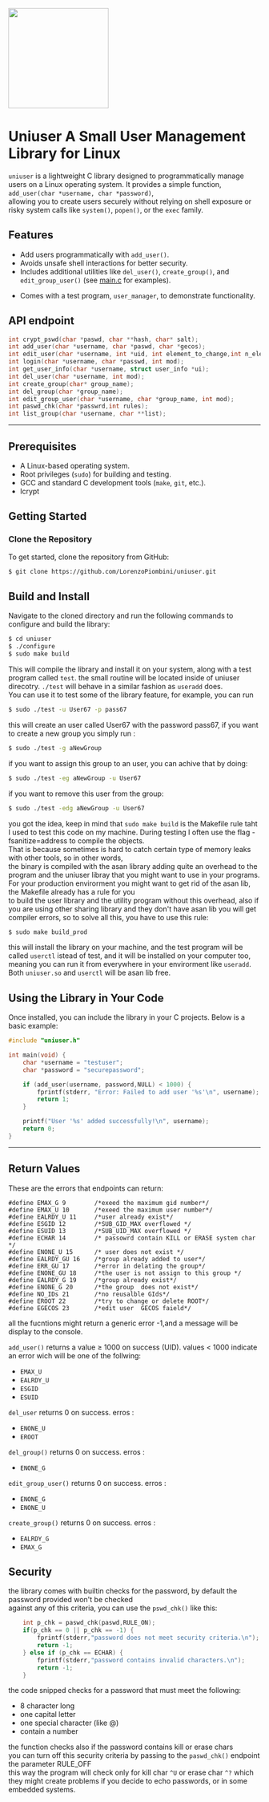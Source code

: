 <p>
  <img src="./logo.png" width="200">
</p>

# Uniuser A Small User Management Library for Linux

`uniuser` is a lightweight C library designed to programmatically manage users on a Linux operating system. It provides a simple function, `add_user(char *username, char *password)`,  
allowing you to create users securely without relying on shell exposure or risky system calls like `system()`, `popen()`, or the `exec` family.

## Features
- Add users programmatically with `add_user()`.
- Avoids unsafe shell interactions for better security.
- Includes additional utilities like `del_user()`, `create_group()`, and `edit_group_user()` (see [main.c] for examples).

[main.c]: src/main.c 
- Comes with a test program, `user_manager`, to demonstrate functionality.


## API endpoint

```c
int crypt_pswd(char *paswd, char **hash, char* salt);
int add_user(char *username, char *paswd, char *gecos);
int edit_user(char *username, int *uid, int element_to_change,int n_elem, ...);
int login(char *username, char *passwd, int mod);
int get_user_info(char *username, struct user_info *ui);
int del_user(char *username, int mod);
int create_group(char* group_name);
int del_group(char *group_name);
int edit_group_user(char *username, char *group_name, int mod);
int paswd_chk(char *passwrd,int rules);
int list_group(char *username, char **list);
```
---

## Prerequisites
- A Linux-based operating system.
- Root privileges (`sudo`) for building and testing.
- GCC and standard C development tools (`make`, `git`, etc.).
- lcrypt

## Getting Started

### Clone the Repository
To get started, clone the repository from GitHub:

```bash
$ git clone https://github.com/LorenzoPiombini/uniuser.git
```


## Build and Install

Navigate to the cloned directory and run the following commands to configure and build the library:

```bash
$ cd uniuser
$ ./configure
$ sudo make build
```

This will compile the library and install it on your system, along with a test program called `test`.
the small routine will be located inside of uniuser direcotry. `./test` will behave in a similar fashion as `useradd` does.   
You can use it to test some of the library feature, for example, you can run 

```bash
$ sudo ./test -u User67 -p pass67
```

this will create an user called User67 with the password pass67, if you want to create a new group you
simply run :

```bash
$ sudo ./test -g aNewGroup 
```

if you want to assign this group to an user, you can achive that by doing:

```bash
$ sudo ./test -eg aNewGroup -u User67
```

if you want to remove this user from the group:

```bash
$ sudo ./test -edg aNewGroup -u User67 
```

you got the idea, keep in mind that `sudo make build` is the Makefile rule taht I used to test this code on my machine.
During testing I often use the flag -fsanitize=address to compile the objects.   
That is because sometimes is hard to catch certain type of memory leaks with other tools, so in other words,  
the binary is compiled with the asan library adding quite an overhead to the program and the uniuser libray that you might want to use in your programs.  
For your production envirorment you might want to get rid of the asan lib, the Makefile already has a rule for you  
to build the user library and the utility program without this overhead, also if you are using other sharing library
and they don't have asan lib you will get compiler errors, so to solve all this, you have to use this rule:  

```bash
$ sudo make build_prod
```
this will install the library on your machine, and the test program will be called `userctl` istead of test, and it will be installed 
on your computer too, meaning you can run it from everywhere in your envirorment like `useradd`.  
Both `uniuser.so` and `userctl` will be asan lib free.
 
  
## Using the Library in Your Code

Once installed, you can include the library in your C projects. Below is a basic example:

```c    
#include "uniuser.h"

int main(void) {
    char *username = "testuser";
    char *password = "securepassword";

    if (add_user(username, password,NULL) < 1000) {
        fprintf(stderr, "Error: Failed to add user '%s'\n", username);
        return 1;
    }

    printf("User '%s' added successfully!\n", username);
    return 0;
}
```
---
## Return Values

These are the errors that endpoints can return:
```plain text
#define EMAX_G 9        /*exeed the maximum gid number*/
#define EMAX_U 10       /*exeed the maximum user number*/
#define EALRDY_U 11     /*user already exist*/
#define ESGID 12        /*SUB_GID_MAX overflowed */
#define ESUID 13        /*SUB_UID_MAX overflowed */
#define ECHAR 14        /* passowrd contain KILL or ERASE system char */
#define ENONE_U 15      /* user does not exist */
#define EALRDY_GU 16    /*group already added to user*/
#define ERR_GU 17       /*error in delating the group*/
#define ENONE_GU 18     /*the user is not assign to this group */
#define EALRDY_G 19     /*group already exist*/
#define ENONE_G 20      /*the group  does not exist*/
#define NO_IDs 21       /*no reusalble GIds*/
#define EROOT 22        /*try to change or delete ROOT*/
#define EGECOS 23       /*edit user  GECOS faield*/

```

all the fucntions might return a generic error -1,and a message will be display to the console.

`add_user()` returns a value ≥ 1000 on success (UID).
values < 1000 indicate an error wich will be one of the follwing:
- `EMAX_U`
- `EALRDY_U`
- `ESGID`
- `ESUID`


`del_user` returns 0 on success.
erros :
- `ENONE_U`
- `EROOT`

`del_group()` returns 0 on success.
erros :
- `ENONE_G`

`edit_group_user()` returns 0 on success.
erros :
- `ENONE_G`
- `ENONE_U`

`create_group()` returns 0 on success.
erros :
- `EALRDY_G`
- `EMAX_G`

## Security

the library comes with builtin checks for the password, by default the password provided won't be checked  
against any of this criteria, you can use the `pswd_chk()` like this: 

```c
	int p_chk = paswd_chk(paswd,RULE_ON);
	if(p_chk == 0 || p_chk == -1) {
		fprintf(stderr,"password does not meet security criteria.\n");
		return -1;	
	} else if (p_chk == ECHAR) {
		fprintf(stderr,"password contains invalid characters.\n");
		return -1;
	}

```

the code snipped checks for a password that must meet the following:   
- 8 character long
- one capital letter
- one special character (like @)
- contain a number

the function checks also if the password contains kill or erase chars  
you can turn off this security criteria by passing to the `paswd_chk()` endpoint the parameter RULE_OFF  
this way the program will check only for kill char `^U` or erase char `^?` which they might create problems if you
decide to echo passwords, or in some embedded systems.  



